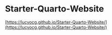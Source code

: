 # Starter-Quarto-Website

[https://lucyocg.github.io/Starter-Quarto-Website/](https://lucyocg.github.io/Starter-Quarto-Website/)
